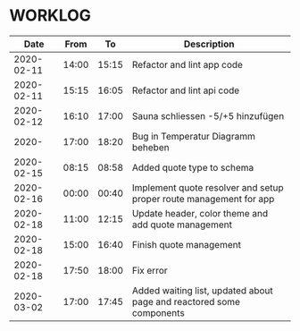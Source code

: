 # WORKLOG

| Date | From | To | Description |
| - | - | - | - |
| 2020-02-11 | 14:00 | 15:15 | Refactor and lint app code |
| 2020-02-11 | 15:15 | 16:05 | Refactor and lint api code |
| 2020-02-12 | 16:10 | 17:00 | Sauna schliessen -5/+5 hinzufügen |
| 2020- | 17:00 | 18:20 | Bug in Temperatur Diagramm beheben |
| 2020-02-15 | 08:15 | 08:58 | Added quote type to schema |
| 2020-02-16 | 00:00 | 00:40 | Implement quote resolver and setup proper route management for app |
| 2020-02-18 | 11:00 | 12:15 | Update header, color theme and add quote management |
| 2020-02-18 | 15:00 | 16:40 | Finish quote management |
| 2020-02-18 | 17:50 | 18:00 | Fix error |
| 2020-03-02 | 17:00 | 17:45 | Added waiting list, updated about page and reactored some components |